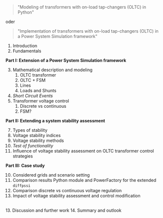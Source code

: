 > "Modeling of transformers with on-load tap-changers (OLTC) in Python"

oder 

> "Implementation of transformers with on-load tap-changers (OLTC) in a Power System Simulation framework"

 1. Introduction
 2. Fundamentals

**Part I: Extension of a Power System Simulation framework**

3. Mathematical description and modeling
	1. OLTC transformer
	2. OLTC + FSM
	3. Lines
	4. Loads and Shunts
4. _Short Circuit Events_
5. Transformer voltage control
	1. Discrete vs continuous
	2. FSM?

**Part II: Extending a system stability assessment**

7. Types of stability
8. Voltage stability indices
9. Voltage stability methods
10. _Test of functionality_
11. Influence of voltage stability assessment on OLTC transformer control strategies

**Part III: Case study**

10. Considered grids and scenario setting 
11. Comparison results Python module and PowerFactory for the extended ```diffpssi```
14. Comparison discrete vs continuous voltage regulation
15. Impact of voltage stability assessment and control modification
<br>
13. Discussion and further work
14. Summary and outlook